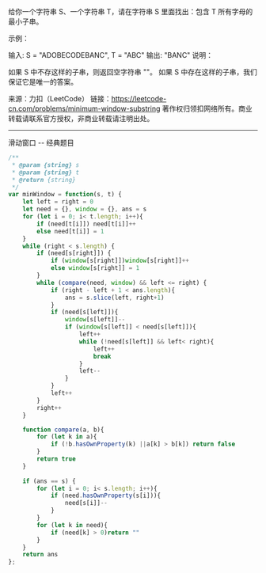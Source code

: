 给你一个字符串 S、一个字符串 T，请在字符串 S 里面找出：包含 T 所有字母的最小子串。

示例：

输入: S = "ADOBECODEBANC", T = "ABC"
输出: "BANC"
说明：

如果 S 中不存这样的子串，则返回空字符串 ""。
如果 S 中存在这样的子串，我们保证它是唯一的答案。

来源：力扣（LeetCode）
链接：https://leetcode-cn.com/problems/minimum-window-substring
著作权归领扣网络所有。商业转载请联系官方授权，非商业转载请注明出处。

---

滑动窗口 -- 经典题目

```javascript
/**
 * @param {string} s
 * @param {string} t
 * @return {string}
 */
var minWindow = function(s, t) {
    let left = right = 0
    let need = {}, window = {}, ans = s
    for (let i = 0; i< t.length; i++){
        if (need[t[i]]) need[t[i]]++
        else need[t[i]] = 1
    }
    while (right < s.length) {
        if (need[s[right]]) {
            if (window[s[right]])window[s[right]]++
            else window[s[right]] = 1
        }
        while (compare(need, window) && left <= right) {
            if (right - left + 1 < ans.length){
                ans = s.slice(left, right+1)        
            }
            if (need[s[left]]){
                window[s[left]]--
                if (window[s[left]] < need[s[left]]){
                    left++
                    while (!need[s[left]] && left< right){
                        left++
                        break
                    }
                    left--
                }
            }
            left++
        }
        right++
    }

    function compare(a, b){
        for (let k in a){
            if (!b.hasOwnProperty(k) ||a[k] > b[k]) return false
        }
        return true
    }
   
    if (ans == s) {
        for (let i = 0; i< s.length; i++){
            if (need.hasOwnProperty(s[i])){
                need[s[i]]--
            }
        }
        for (let k in need){
            if (need[k] > 0)return ""
        }
    }
    return ans
};
```

